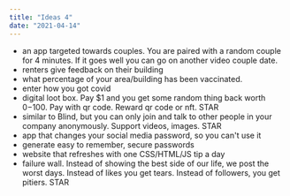 ```yaml
---
title: "Ideas 4"
date: "2021-04-14"
---
```


- an app targeted towards couples. You are paired with a random couple for 4 minutes. If it goes well you can go on another video couple date.
- renters give feedback on their building
- what percentage of your area/building has been vaccinated.
- enter how you got covid
- digital loot box. Pay $1 and you get some random thing back worth $0-$100. Pay with qr code. Reward qr code or nft. STAR
- similar to Blind, but you can only join and talk to other people in your company anonymously. Support videos, images. STAR
- app that changes your social media password, so you can't use it
- generate easy to remember, secure passwords
- website that refreshes with one CSS/HTML/JS tip a day
- failure wall. Instead of showing the best side of our life, we post the worst days. Instead of likes you get tears. Instead of followers, you get pitiers. STAR
